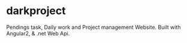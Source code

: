 # darkproject
Pendings task, Daily work and Project management Website. Built with Angular2, &amp; .net Web Api.   
